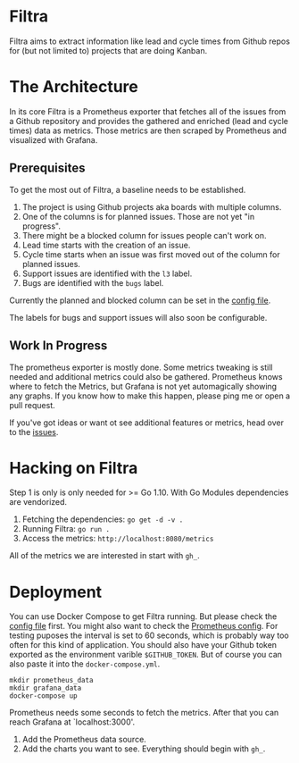 # Filtra

Filtra aims to extract information like lead and cycle times from Github repos for (but not limited to) projects that are doing Kanban.


# The Architecture

In its core Filtra is a Prometheus exporter that fetches all of the issues from a Github repository and provides the gathered and enriched (lead and cycle times) data as metrics. Those metrics are then scraped by Prometheus and visualized with Grafana.

## Prerequisites

To get the most out of Filtra, a baseline needs to be established.

1. The project is using Github projects aka boards with multiple columns.
2. One of the columns is for planned issues. Those are not yet "in progress".
3. There might be a blocked column for issues people can't work on.
4. Lead time starts with the creation of an issue.
5. Cycle time starts when an issue was first moved out of the column for planned issues.
6. Support issues are identified with the `l3` label.
8. Bugs are identified with the `bugs` label.

Currently the planned and blocked column can be set in the [config file](https://github.com/brejoc/filtra/blob/master/config.toml).

The labels for bugs and support issues will also soon be configurable.

## Work In Progress

The prometheus exporter is mostly done. Some metrics tweaking is still needed and additional metrics could also be gathered. Prometheus knows where to fetch the Metrics, but Grafana is not yet automagically showing any graphs. If you know how to make this happen, please ping me or open a pull request.

If you've got ideas or want ot see additional features or metrics, head over to the [issues](https://github.com/brejoc/filtra/issues).

# Hacking on Filtra

Step 1 is only is only needed for >= Go 1.10. With Go Modules dependencies are vendorized.

1. Fetching the dependencies: `go get -d -v .`
2. Running Filtra: `go run .`
3. Access the metrics: `http://localhost:8080/metrics`

All of the metrics we are interested in start with `gh_`.


# Deployment

You can use Docker Compose to get Filtra running. But please check the [config file](https://github.com/brejoc/filtra/blob/master/config.toml) first. You might also want to check the [Prometheus config](https://github.com/brejoc/filtra/blob/master/prometheus.yml). For testing puposes the interval is set to 60 seconds, which is probably way too often for this kind of application. You should also have your Github token exported as the environment varible `$GITHUB_TOKEN`. But of course you can also paste it into the `docker-compose.yml`.

```
mkdir prometheus_data
mkdir grafana_data
docker-compose up
```

Prometheus needs some seconds to fetch the metrics. After that you can reach Grafana at `localhost:3000'.

1. Add the Prometheus data source.
2. Add the charts you want to see. Everything should begin with `gh_`.
